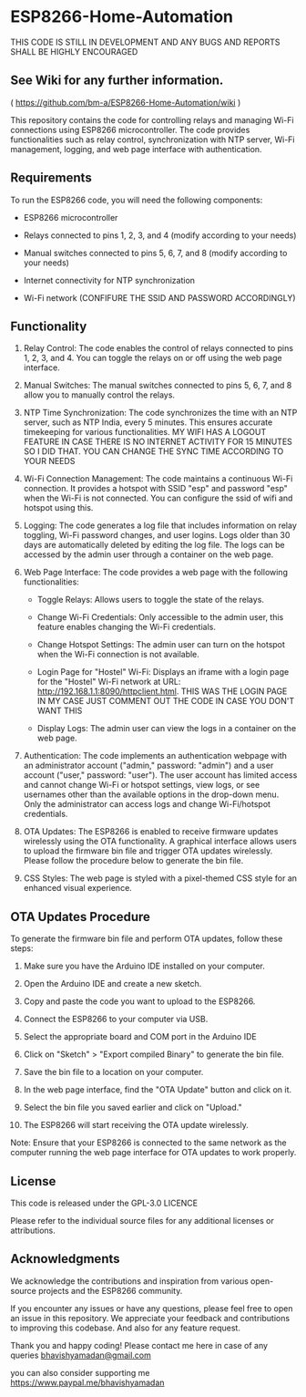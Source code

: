 # ESP8266-Home-Automation
THIS CODE IS STILL IN DEVELOPMENT AND ANY BUGS AND REPORTS SHALL BE HIGHLY ENCOURAGED 
##  See Wiki for any further information.
 ( https://github.com/bm-a/ESP8266-Home-Automation/wiki )


This repository contains the code for controlling relays and managing Wi-Fi connections using ESP8266 microcontroller. The code provides functionalities such as relay control, synchronization with NTP server, Wi-Fi management, logging, and web page interface with authentication.

## Requirements

To run the ESP8266 code, you will need the following components:

- ESP8266 microcontroller

- Relays connected to pins 1, 2, 3, and 4 (modify according to your needs)

- Manual switches connected to pins 5, 6, 7, and 8 (modify according to your needs)

- Internet connectivity for NTP synchronization

- Wi-Fi network (CONFIFURE THE SSID AND PASSWORD ACCORDINGLY)

## Functionality

1. Relay Control: The code enables the control of relays connected to pins 1, 2, 3, and 4. You can toggle the relays on or off using the web page interface.

2. Manual Switches: The manual switches connected to pins 5, 6, 7, and 8 allow you to manually control the relays.

3. NTP Time Synchronization: The code synchronizes the time with an NTP server, such as NTP India, every 5 minutes. This ensures accurate timekeeping for various functionalities. MY WIFI HAS A LOGOUT FEATURE IN CASE THERE IS NO INTERNET ACTIVITY FOR 15 MINUTES SO I DID THAT. YOU CAN CHANGE THE SYNC TIME ACCORDING TO YOUR NEEDS

4. Wi-Fi Connection Management: The code maintains a continuous Wi-Fi connection. It provides a hotspot with SSID "esp" and password "esp" when the Wi-Fi is not connected. You can configure the ssid of wifi and hotspot using this.

5. Logging: The code generates a log file that includes information on relay toggling, Wi-Fi password changes, and user logins. Logs older than 30 days are automatically deleted by editing the log file. The logs can be accessed by the admin user through a container on the web page.

6. Web Page Interface: The code provides a web page with the following functionalities:

   - Toggle Relays: Allows users to toggle the state of the relays.

   - Change Wi-Fi Credentials: Only accessible to the admin user, this feature enables changing the Wi-Fi credentials.

   - Change Hotspot Settings: The admin user can turn on the hotspot when the Wi-Fi connection is not available.

   - Login Page for "Hostel" Wi-Fi: Displays an iframe with a login page for the "Hostel" Wi-Fi network at URL: http://192.168.1.1:8090/httpclient.html. THIS WAS THE LOGIN PAGE IN MY CASE JUST COMMENT OUT THE CODE IN CASE YOU DON'T WANT THIS

   - Display Logs: The admin user can view the logs in a container on the web page.

7. Authentication: The code implements an authentication webpage with an administrator account ("admin," password: "admin") and a user account ("user," password: "user"). The user account has limited access and cannot change Wi-Fi or hotspot settings, view logs, or see usernames other than the available options in the drop-down menu. Only the administrator can access logs and change Wi-Fi/hotspot credentials.

8. OTA Updates: The ESP8266 is enabled to receive firmware updates wirelessly using the OTA functionality. A graphical interface allows users to upload the firmware bin file and trigger OTA updates wirelessly. Please follow the procedure below to generate the bin file.

9. CSS Styles: The web page is styled with a pixel-themed CSS style for an enhanced visual experience.

## OTA Updates Procedure

To generate the firmware bin file and perform OTA updates, follow these steps:

1. Make sure you have the Arduino IDE installed on your computer.

2. Open the Arduino IDE and create a new sketch.

3. Copy and paste the code you want to upload to the ESP8266.

4. Connect the ESP8266 to your computer via USB.

5. Select the appropriate board and COM port in the Arduino IDE


6. Click on "Sketch" > "Export compiled Binary" to generate the bin file.

7. Save the bin file to a location on your computer.

8. In the web page interface, find the "OTA Update" button and click on it.

9. Select the bin file you saved earlier and click on "Upload."

10. The ESP8266 will start receiving the OTA update wirelessly.

Note: Ensure that your ESP8266 is connected to the same network as the computer running the web page interface for OTA updates to work properly.

## License

This code is released under the GPL-3.0 LICENCE 

Please refer to the individual source files for any additional licenses or attributions.

## Acknowledgments

We acknowledge the contributions and inspiration from various open-source projects and the ESP8266 community.

If you encounter any issues or have any questions, please feel free to open an issue in this repository. We appreciate your feedback and contributions to improving this codebase. And also for any feature request.

Thank you and happy coding!
Please contact me here in case of any queries
bhavishyamadan@gmail.com



you can also consider supporting me 
https://www.paypal.me/bhavishyamadan



